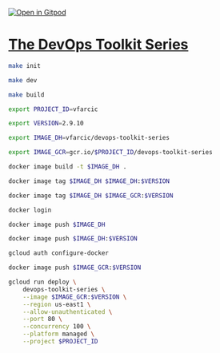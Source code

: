 [![Open in Gitpod](https://gitpod.io/button/open-in-gitpod.svg)](https://gitpod.io/#https://github.com/vfarcic/devops-toolkit)

# [The DevOps Toolkit Series](http://www.devopstoolkitseries.com)

```bash
make init

make dev

make build

export PROJECT_ID=vfarcic

export VERSION=2.9.10

export IMAGE_DH=vfarcic/devops-toolkit-series

export IMAGE_GCR=gcr.io/$PROJECT_ID/devops-toolkit-series

docker image build -t $IMAGE_DH .

docker image tag $IMAGE_DH $IMAGE_DH:$VERSION

docker image tag $IMAGE_DH $IMAGE_GCR:$VERSION

docker login

docker image push $IMAGE_DH

docker image push $IMAGE_DH:$VERSION

gcloud auth configure-docker

docker image push $IMAGE_GCR:$VERSION

gcloud run deploy \
    devops-toolkit-series \
    --image $IMAGE_GCR:$VERSION \
    --region us-east1 \
    --allow-unauthenticated \
    --port 80 \
    --concurrency 100 \
    --platform managed \
    --project $PROJECT_ID
```
